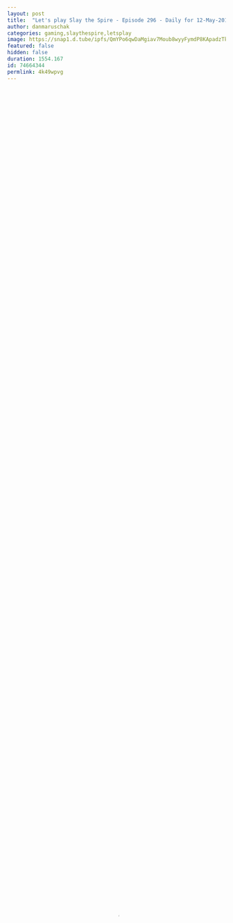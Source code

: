 ```yaml
---
layout: post
title:  "Let's play Slay the Spire - Episode 296 - Daily for 12-May-2019"
author: danmaruschak
categories: gaming,slaythespire,letsplay
image: https://snap1.d.tube/ipfs/QmYPo6qwDaMgiav7Moub8wyyFymdP8KApadzTkv34dZZPQ
featured: false
hidden: false
duration: 1554.167
id: 74664344
permlink: 4k49wpvg
---
```

    
<video poster="https://snap1.d.tube/ipfs/QmYPo6qwDaMgiav7Moub8wyyFymdP8KApadzTkv34dZZPQ" autoplay="" id="player_html5_api" class="vjs-tech" style="width: 100%; height: 100%;" tabindex="-1" src="https://video.dtube.top/ipfs/QmZVzejByiAkkoiwPSoURfwEhUR44kjNUua4VMjLTcpGvD"></video>

A let's play video of Slay the Spire. This is a run of the "daily" for May 12, 2019. Slay the Spire is a "rogue lite" which has game mechanics like a deck-building tabletop game.

